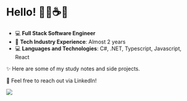 # Hello! 👋🌸☕️🌿

- 💻 **Full Stack Software Engineer**
- 💼 **Tech Industry Experience**: Almost 2 years
- 💻 **Languages and Technologies**: C#, .NET, Typescript, Javascript, React

✨ Here are some of my study notes and side projects.

📩 Feel free to reach out via LinkedIn!  
<div style="display: inline_block">
<a href="https://www.linkedin.com/in/lorenlimamartins/"><img src="https://img.shields.io/badge/LinkedIn-0077B5?style=for-the-badge&logo=linkedin&logoColor=white"></a>
</div>
